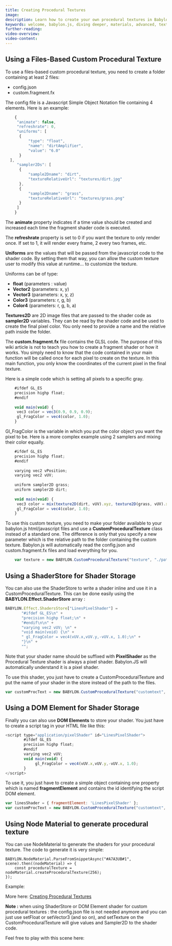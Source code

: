 ```yaml
---
title: Creating Procedural Textures
image: 
description: Learn how to create your own procedural textures in Babylon.js.
keywords: welcome, babylon.js, diving deeper, materials, advanced, textures, procedural, procedural textures
further-reading:
video-overview:
video-content:
---
```



## Using a Files-Based Custom Procedural Texture
To use a files-based custom procedural texture, you need to create a folder containing at least 2 files:

- config.json
- custom.fragment.fx

The config file is a Javascript Simple Object Notation file containing 4 elements. Here is an example:

```javascript
    {
     "animate": false,
     "refreshrate": 0,
     "uniforms": [
      {
          "type": "float",
          "name": "dirtAmplifier",
          "value": "6.0"
      }
  ],
     "sampler2Ds": [
      {
          "sample2Dname": "dirt",
          "textureRelativeUrl": "textures/dirt.jpg"
      },
      {
          "sample2Dname": "grass",
          "textureRelativeUrl": "textures/grass.png"
      }
     ]
    }
```

The **animate** property indicates if a time value should be created and increased each time the fragment shader code is executed.

The **refreshrate** property is set to 0 if you want the texture to only render once. If set to 1, it will render every frame, 2 every two frames, etc.

**Uniforms** are the values that will be passed from the javascript code to the shader code. By setting them that way, you can allow the custom texture user to modify this value at runtime... to customize the texture. 

Uniforms can be of type:
 
- **float** (parameters : value)
- **Vector2** (parameters: x, y)
- **Vector3** (parameters: x, y, z)
- **Color3** (parameters: r, g, b)
- **Color4** (parameters: r, g, b, a)

**Textures2D** are 2D image files that are passed to the shader code as **sampler2D** variables. They can be read by the shader code and be used to create the final pixel color. You only need to provide a name and the relative path inside the folder.

The **custom.fragment.fx** file contains the GLSL code. The purpose of this wiki article is not to teach you how to create a fragment shader or how it works. You simply need to know that the code contained in your main function will be called once for each pixel to create on the texture. In this main function, you only know the coordinates of the current pixel in the final texture.

Here is a simple code which is setting all pixels to a specific gray.

```javascript 
    #ifdef GL_ES
    precision highp float;
    #endif
    
    void main(void) {
     vec3 color = vec3(0.9, 0.9, 0.9);
     gl_FragColor = vec4(color, 1.0);
    }
```
Gl_FragColor is the variable in which you put the color object you want the pixel to be.
Here is a more complex example using 2 samplers and mixing their color equally. 

```javascript
    #ifdef GL_ES
    precision highp float;
    #endif
    
    varying vec2 vPosition;
    varying vec2 vUV;
    
    uniform sampler2D grass;
    uniform sampler2D dirt;
    
    void main(void) {
     vec3 color = mix(texture2D(dirt, vUV).xyz, texture2D(grass, vUV).xyz, 0.5);
     gl_FragColor = vec4(color, 1.0);
    }
```
To use this custom texture, you need to make your folder available to your babylon.js html/javascript files and use a **CustomProceduralTexture** class instead of a standard one. The difference is only that you specify a new parameter which is the relative path to the folder containing the custom texture. Babylon.js will automatically read the config.json and custom.fragment.fx files and load everything for you.

```javascript
    var texture = new BABYLON.CustomProceduralTexture("texture", "./pathtotexture", 1024, scene);
```

## Using a ShaderStore for Shader Storage
You can also use the ShaderStore to write a shader inline and use it in a CustomProceduralTexture.
This can be done easily using the **BABYLON.Effect.ShaderStore** array : 

```javascript
BABYLON.Effect.ShadersStore["LinesPixelShader"] =
       "#ifdef GL_ES\n" +
       "precision highp float;\n" +
       "#endif\n\n" +
       "varying vec2 vUV; \n" +
       "void main(void) {\n" +
       " gl_FragColor = vec4(vUV.x,vUV.y,-vUV.x, 1.0);\n" +
       "}\n" +
       "";
```
Note that your shader name should be suffixed with **PixelShader** as the Procedural Texture shader is always a pixel shader. Babylon.JS will automatically understand it is a pixel shader.

To use this shader, you just have to create a CustomProceduralTexture and put the name of your shader in the store instead of the path to the files.

```javascript
var customProcText = new BABYLON.CustomProceduralTexture("customtext", "Lines", 1024, scene);
```
## Using a DOM Element for Shader Storage

Finally you can also use **DOM Elements** to store your shader. You just have to create a script tag in your HTML file like this:

```javascript
<script type="application/pixelShader" id="LinesPixelShader">
        #ifdef GL_ES
        precision highp float;
        #endif
        varying vec2 vUV; 
        void main(void) {
             gl_FragColor = vec4(vUV.x,vUV.y,-vUV.x, 1.0);
        }
</script>
```
To use it, you just have to create a simple object containing one property which is named **fragmentElement** and contains the id identifying the script DOM element.

```javascript
var linesShader = { fragmentElement: 'LinesPixelShader' };
var customProcText = new BABYLON.CustomProceduralTexture("customtext", linesShader, 1024, scene);
```

## Using Node Material to generate procedural texture

You can use NodeMaterial to generate the shaders for your procedural texture.
The code to generate it is very simple:
```
BABYLON.NodeMaterial.ParseFromSnippetAsync("#A7A3UB#1", scene).then((nodeMaterial) => {
    const proceduralTexture = nodeMaterial.createProceduralTexture(256);
});
```
Example: <Playground id="#8S19ZC#1" title="Node Material Procedural Texture Example 1" description="Simple example of creating a procedural texture using the node material editor." image="/img/playgroundsAndNMEs/divingDeeperCreateProceduralTexture1.jpg"/>

More here: [Creating Procedural Textures](/divingDeeper/materials/node_material/nodeMaterial#creating-procedural-textures)

<Youtube id="qqMuuSM7GvI"/>

**Note :** when using ShaderStore or DOM Element shader for custom procedural textures : the config.json file is not needed anymore and you can just use setFloat or setVector3 (and so on), and setTexture on the CustomProceduralTexture will give values and Sampler2D to the shader code.

Feel free to play with this scene here: <Playground id="#24C4KC#17" title="Node Material Procedural Texture Example 2" description="Simple example of creating a procedural texture using the node material editor." image="/img/playgroundsAndNMEs/divingDeeperCreateProceduralTexture2.jpg"/>